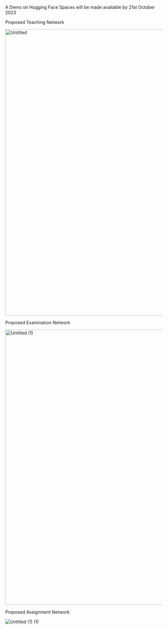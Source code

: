 A Demo on Hugging Face Spaces will be made available by 21st October 2023

Proposed Teaching Network

<img width="917" alt="Untitled" src="https://github.com/akash-mondal/VanguardEdu/assets/96812236/5d702da1-5c8e-48f7-b346-d60fa8399682">

Proposed Examination Network

<img width="882" alt="Untitled (1)" src="https://github.com/akash-mondal/VanguardEdu/assets/96812236/cde87d2b-24f7-469d-8e6b-722ab4ed5d94">

Proposed Assignment Network

![Untitled (1) (1)](https://github.com/akash-mondal/VanguardEdu/assets/96812236/84a48707-3349-4551-9d15-a1a2b1db68bd)


